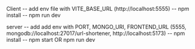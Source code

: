 Client 
-- add env file with VITE_BASE_URL (http://localhost:5555)
-- npm install
-- npm run dev

server
-- add add env with PORT, MONGO_URI, FRONTEND_URL (5555, mongodb://localhost:27017/url-shortener, http://localhost:5173)
-- npm install
-- npm start OR npm run dev